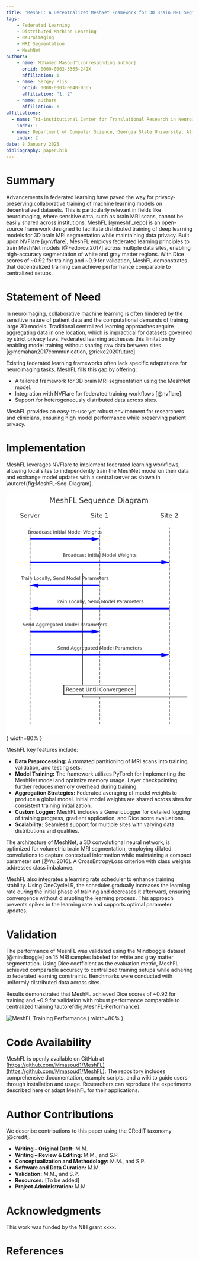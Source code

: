 ```yaml
---
title: 'MeshFL: A Decentralized MeshNet Framework for 3D Brain MRI Segmentation'
tags:
    - Federated Learning
    - Distributed Machine Learning
    - Neuroimaging
    - MRI Segmentation
    - MeshNet
authors:
    - name: Mohamed Masoud^[corresponding author]
      orcid: 0000-0002-5365-242X
      affiliation: 1
    - name: Sergey Plis
      orcid: 0000-0003-0040-0365
      affiliation: "1, 2"
    - name: authors
      affiliation: 1
affiliations:
  - name: Tri-institutional Center for Translational Research in Neuroimaging and Data Science (TReNDS), Georgia State University, Georgia Institute of Technology, Emory University, Atlanta, United States of America
    index: 1
  - name: Department of Computer Science, Georgia State University, Atlanta, United States of America
    index: 2
date: 8 January 2025
bibliography: paper.bib
---
```


# Summary

Advancements in federated learning have paved the way for privacy-preserving collaborative training of machine learning models on decentralized datasets. This is particularly relevant in fields like neuroimaging, where sensitive data, such as brain MRI scans, cannot be easily shared across institutions. MeshFL [@meshfl_repo] is an open-source framework designed to facilitate distributed training of deep learning models for 3D brain MRI segmentation while maintaining data privacy. Built upon NVFlare [@nvflare], MeshFL employs federated learning principles to train MeshNet models [@Fedorov:2017] across multiple data sites, enabling high-accuracy segmentation of white and gray matter regions. With Dice scores of ~0.92 for training and ~0.9 for validation, MeshFL demonstrates that decentralized training can achieve performance comparable to centralized setups.

# Statement of Need

In neuroimaging, collaborative machine learning is often hindered by the sensitive nature of patient data and the computational demands of training large 3D models. Traditional centralized learning approaches require aggregating data in one location, which is impractical for datasets governed by strict privacy laws. Federated learning addresses this limitation by enabling model training without sharing raw data between sites [@mcmahan2017communication, @rieke2020future].

Existing federated learning frameworks often lack specific adaptations for neuroimaging tasks. MeshFL fills this gap by offering:

- A tailored framework for 3D brain MRI segmentation using the MeshNet model.
- Integration with NVFlare for federated training workflows [@nvflare].
- Support for heterogeneously distributed data across sites.

MeshFL provides an easy-to-use yet robust environment for researchers and clinicians, ensuring high model performance while preserving patient privacy.

# Implementation

MeshFL leverages NVFlare to implement federated learning workflows, allowing local sites to independently train the MeshNet model on their data and exchange model updates with a central server as shown in \autoref{fig:MeshFL-Seq-Diagram}. 

![MeshFL Sequence Diagram.](MeshFL-Seq-Diagram.png){ width=80% }

MeshFL key features include:
- **Data Preprocessing:** Automated partitioning of MRI scans into training, validation, and testing sets.
- **Model Training:** The framework utilizes PyTorch for implementing the MeshNet model and optimize memory usage. Layer checkpointing further reduces memory overhead during training.
- **Aggregation Strategies:** Federated averaging of model weights to produce a global model. Initial model weights are shared across sites for consistent training initialization.
- **Custom Logger:** MeshFL includes a GenericLogger for detailed logging of training progress, gradient application, and Dice score evaluations.
- **Scalability:** Seamless support for multiple sites with varying data distributions and qualities.

The architecture of MeshNet, a 3D convolutional neural network, is optimized for volumetric brain MRI segmentation, employing dilated convolutions to capture contextual information while maintaining a compact parameter set [@Yu:2016]. A CrossEntropyLoss criterion with class weights addresses class imbalance.

MeshFL also integrates a learning rate scheduler to enhance training stability. Using OneCycleLR, the scheduler gradually increases the learning rate during the initial phase of training and decreases it afterward, ensuring convergence without disrupting the learning process. This approach prevents spikes in the learning rate and supports optimal parameter updates.


# Validation

The performance of MeshFL was validated using the Mindboggle dataset [@mindboggle] on 15 MRI samples labeled for white and gray matter segmentation. Using Dice coefficient as the evaluation metric, MeshFL achieved comparable accuracy to centralized training setups while adhering to federated learning constraints. Benchmarks were conducted with uniformly distributed data across sites.

Results demonstrated that MeshFL achieved Dice scores of ~0.92 for training and ~0.9 for validation with robust performance comparable to centralized training  \autoref{fig:MeshFL-Performance}.

![MeshFL Training Performance.](MeshFL-Performanc.png){ width=80% }

# Code Availability

MeshFL is openly available on GitHub at [https://github.com/Mmasoud1/MeshFL](https://github.com/Mmasoud1/MeshFL). The repository includes comprehensive documentation, example scripts, and a wiki to guide users through installation and usage. Researchers can reproduce the experiments described here or adapt MeshFL for their applications.

# Author Contributions

We describe contributions to this paper using the CRediT taxonomy [@credit].
- **Writing – Original Draft:** M.M.
- **Writing – Review & Editing:** M.M., and S.P.
- **Conceptualization and Methodology:** M.M., and S.P.
- **Software and Data Curation:** M.M.
- **Validation:** M.M., and S.P.
- **Resources:** [To be added]
- **Project Administration:** M.M.

# Acknowledgments

This work was funded by the NIH grant xxxx.

# References

